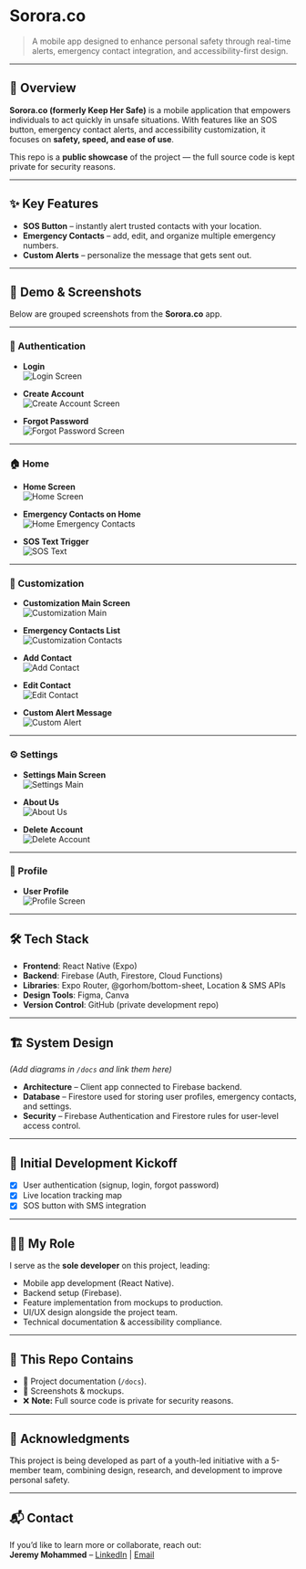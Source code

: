 # Sorora.co 

> A mobile app designed to enhance personal safety through real-time alerts, emergency contact integration, and accessibility-first design.  

---

## 📱 Overview  
**Sorora.co (formerly Keep Her Safe)** is a mobile application that empowers individuals to act quickly in unsafe situations. With features like an SOS button, emergency contact alerts, and accessibility customization, it focuses on **safety, speed, and ease of use**.  

This repo is a **public showcase** of the project — the full source code is kept private for security reasons.  

---

## ✨ Key Features  
- **SOS Button** – instantly alert trusted contacts with your location.  
- **Emergency Contacts** – add, edit, and organize multiple emergency numbers.  
- **Custom Alerts** – personalize the message that gets sent out.  

---

## 🎥 Demo & Screenshots  

Below are grouped screenshots from the **Sorora.co** app.  

---

### 🔑 Authentication  
- **Login**  
  ![Login Screen](./screenshots/login.png)  

- **Create Account**  
  ![Create Account Screen](./screenshots/create-account.png)  

- **Forgot Password**  
  ![Forgot Password Screen](./screenshots/forgot-password.png)  

---

### 🏠 Home  
- **Home Screen**  
  ![Home Screen](./screenshots/home.png)  

- **Emergency Contacts on Home**  
  ![Home Emergency Contacts](./screenshots/home-contacts.png)  

- **SOS Text Trigger**  
  ![SOS Text](./screenshots/sos-text.png)  

---

### 🎨 Customization  
- **Customization Main Screen**  
  ![Customization Main](./screenshots/customization.png)  

- **Emergency Contacts List**  
  ![Customization Contacts](./screenshots/customization-contacts.png)  

- **Add Contact**  
  ![Add Contact](./screenshots/add-contact.png)  

- **Edit Contact**  
  ![Edit Contact](./screenshots/edit-contact.png)  

- **Custom Alert Message**  
  ![Custom Alert](./screenshots/custom-alert.png)  

---

### ⚙️ Settings  
- **Settings Main Screen**  
  ![Settings Main](./screenshots/settings.png)  

- **About Us**  
  ![About Us](./screenshots/about-us.png)  

- **Delete Account**  
  ![Delete Account](./screenshots/delete-account.png)  

---

### 👤 Profile  
- **User Profile**  
  ![Profile Screen](./screenshots/profile.png)  


---

## 🛠️ Tech Stack  
- **Frontend**: React Native (Expo)  
- **Backend**: Firebase (Auth, Firestore, Cloud Functions)  
- **Libraries**: Expo Router, @gorhom/bottom-sheet, Location & SMS APIs  
- **Design Tools**: Figma, Canva 
- **Version Control**: GitHub (private development repo)  

---

## 🏗️ System Design  
*(Add diagrams in `/docs` and link them here)*  

- **Architecture** – Client app connected to Firebase backend.  
- **Database** – Firestore used for storing user profiles, emergency contacts, and settings.  
- **Security** – Firebase Authentication and Firestore rules for user-level access control.  

---

## 🚀 Initial Development Kickoff
- [x] User authentication (signup, login, forgot password)  
- [x] Live location tracking map
- [x] SOS button with SMS integration  

---

## 👩‍💻 My Role  
I serve as the **sole developer** on this project, leading:  
- Mobile app development (React Native).  
- Backend setup (Firebase).  
- Feature implementation from mockups to production.  
- UI/UX design alongside the project team.  
- Technical documentation & accessibility compliance.  

---

## 📂 This Repo Contains  
- 📖 Project documentation (`/docs`).  
- 🎨 Screenshots & mockups.
- ❌ **Note:** Full source code is private for security reasons.  

---

## 🙌 Acknowledgments  
This project is being developed as part of a youth-led initiative with a 5-member team, combining design, research, and development to improve personal safety.  

---

## 📬 Contact  
If you’d like to learn more or collaborate, reach out:  
**Jeremy Mohammed** – [LinkedIn](https://www.linkedin.com/in/jeremy-mohammed/) | [Email](mailto:jeremy_mohammed@outlook.com)  
